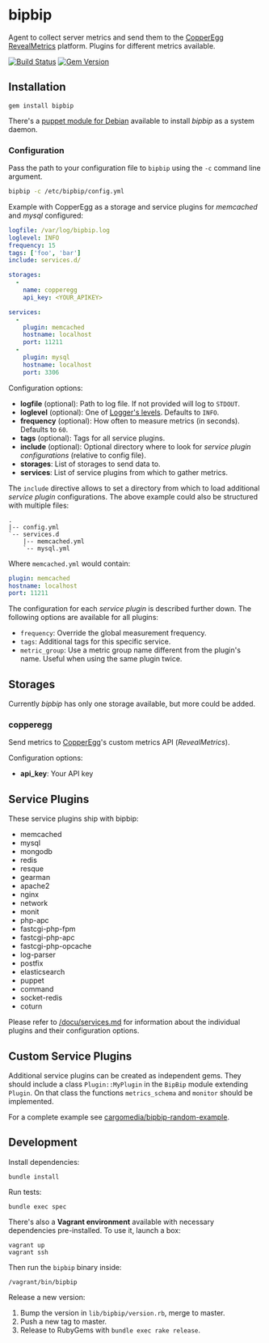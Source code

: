 bipbip
======
Agent to collect server metrics and send them to the [CopperEgg RevealMetrics](http://copperegg.com/) platform.
Plugins for different metrics available.

[![Build Status](https://img.shields.io/travis/cargomedia/bipbip/master.svg)](https://travis-ci.org/cargomedia/bipbip)
[![Gem Version](https://img.shields.io/gem/v/bipbip.svg)](https://rubygems.org/gems/bipbip)


Installation
------------
```
gem install bipbip
```

There's a [puppet module for Debian](https://github.com/cargomedia/puppet-packages/tree/master/modules/bipbip) available to install *bipbip* as a system daemon.

### Configuration
Pass the path to your configuration file to `bipbip` using the `-c` command line argument.
```sh
bipbip -c /etc/bipbip/config.yml
```

Example with CopperEgg as a storage and service plugins for *memcached* and *mysql* configured:
```yml
logfile: /var/log/bipbip.log
loglevel: INFO
frequency: 15
tags: ['foo', 'bar']
include: services.d/

storages:
  -
    name: copperegg
    api_key: <YOUR_APIKEY>

services:
  -
    plugin: memcached
    hostname: localhost
    port: 11211
  -
    plugin: mysql
    hostname: localhost
    port: 3306
```

Configuration options:
- **logfile** (optional): Path to log file. If not provided will log to `STDOUT`.
- **loglevel** (optional): One of [Logger's levels](http://www.ruby-doc.org/stdlib-2.1.0/libdoc/logger/rdoc/Logger.html). Defaults to `INFO`.
- **frequency** (optional): How often to measure metrics (in seconds). Defaults to `60`.
- **tags** (optional): Tags for all service plugins.
- **include** (optional): Optional directory where to look for *service plugin configurations* (relative to config file).
- **storages**: List of storages to send data to.
- **services**: List of service plugins from which to gather metrics.

The `include` directive allows to set a directory from which to load additional *service plugin* configurations. The above example could also be structured with multiple files:
```
.
|-- config.yml
`-- services.d
    |-- memcached.yml
    `-- mysql.yml
```
Where `memcached.yml` would contain:
```yml
plugin: memcached
hostname: localhost
port: 11211
```

The configuration for each *service plugin* is described further down.
The following options are available for all plugins:
- `frequency`: Override the global measurement frequency.
- `tags`: Additional tags for this specific service.
- `metric_group`: Use a metric group name different from the plugin's name. Useful when using the same plugin twice.

Storages
--------
Currently *bipbip* has only one storage available, but more could be added.

### copperegg
Send metrics to [CopperEgg](http://copperegg.com/)'s custom metrics API (*RevealMetrics*).

Configuration options:
- **api_key**: Your API key

Service Plugins
---------------
These service plugins ship with bipbip:
- memcached
- mysql
- mongodb
- redis
- resque
- gearman
- apache2
- nginx
- network
- monit
- php-apc
- fastcgi-php-fpm
- fastcgi-php-apc
- fastcgi-php-opcache
- log-parser
- postfix
- elasticsearch
- puppet
- command
- socket-redis
- coturn

Please refer to [/docu/services.md](/docu/services.md) for information about the individual plugins and their configuration options.

Custom Service Plugins
----------------------
Additional service plugins can be created as independent gems.
They should include a class `Plugin::MyPlugin` in the `BipBip` module extending `Plugin`.
On that class the functions `metrics_schema` and `monitor` should be implemented.

For a complete example see [cargomedia/bipbip-random-example](https://github.com/cargomedia/bipbip-random-example).

Development
-----------

Install dependencies:
```
bundle install
```

Run tests:
```
bundle exec spec
```

There's also a **Vagrant environment** available with necessary dependencies pre-installed.
To use it, launch a box:
```
vagrant up
vagrant ssh
```
Then run the `bipbip` binary inside:
```
/vagrant/bin/bipbip
```

Release a new version:

1. Bump the version in `lib/bipbip/version.rb`, merge to master.
2. Push a new tag to master.
3. Release to RubyGems with `bundle exec rake release`.
